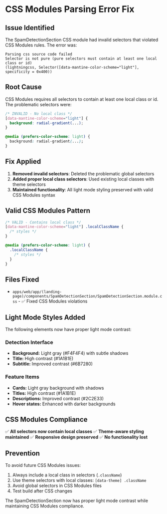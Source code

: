 # CSS Modules Parsing Error Fix

## Issue Identified
The SpamDetectionSection CSS module had invalid selectors that violated CSS Modules rules. The error was:

```
Parsing css source code failed
Selector is not pure (pure selectors must contain at least one local class or id)
(lightningcss, Selector([data-mantine-color-scheme="light"], specificity = 0x400))
```

## Root Cause
CSS Modules requires all selectors to contain at least one local class or id. The problematic selectors were:

```css
/* INVALID - No local class */
[data-mantine-color-scheme="light"] {
  background: radial-gradient(...);
}

@media (prefers-color-scheme: light) {
  background: radial-gradient(...);
}
```

## Fix Applied
1. **Removed invalid selectors**: Deleted the problematic global selectors
2. **Added proper local class selectors**: Used existing local classes with theme selectors
3. **Maintained functionality**: All light mode styling preserved with valid CSS Modules syntax

## Valid CSS Modules Pattern
```css
/* VALID - Contains local class */
[data-mantine-color-scheme="light"] .localClassName {
  /* styles */
}

@media (prefers-color-scheme: light) {
  .localClassName {
    /* styles */
  }
}
```

## Files Fixed
- `apps/web/app/(landing-page)/components/SpamDetectionSection/SpamDetectionSection.module.css` - ✅ Fixed CSS Modules violations

## Light Mode Styles Added
The following elements now have proper light mode contrast:

### Detection Interface
- **Background:** Light gray (#F4F4F4) with subtle shadows
- **Title:** High contrast (#1A1B1E)
- **Subtitle:** Improved contrast (#6B7280)

### Feature Items
- **Cards:** Light gray background with shadows
- **Titles:** High contrast (#1A1B1E)
- **Descriptions:** Improved contrast (#2C2E33)
- **Hover states:** Enhanced with darker backgrounds

## CSS Modules Compliance
✅ **All selectors now contain local classes**
✅ **Theme-aware styling maintained**
✅ **Responsive design preserved**
✅ **No functionality lost**

## Prevention
To avoid future CSS Modules issues:
1. Always include a local class in selectors (`.className`)
2. Use theme selectors with local classes: `[data-theme] .className`
3. Avoid global selectors in CSS Modules files
4. Test build after CSS changes

The SpamDetectionSection now has proper light mode contrast while maintaining CSS Modules compliance.